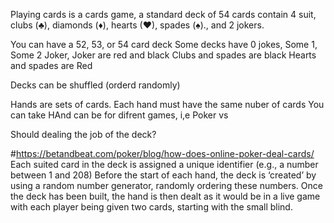 Playing cards is a cards game, a standard deck of 54 cards contain 4 suit, clubs (♣), diamonds (♦), hearts (♥), spades (♠)., and 2 jokers.



You can have a 52, 53, or 54 card deck
Some decks have 0 jokes, Some 1, Some 2 Joker, Joker are red and black 
Clubs and spades are black
Hearts and spades are Red

Decks can be
shuffled (orderd randomly)

Hands are sets  of cards. Each hand  must have the same nuber of cards
You can take 
HAnd can be for difrent  games, i,e Poker vs 

Should dealing the job of the deck?








#https://betandbeat.com/poker/blog/how-does-online-poker-deal-cards/
Each suited card in the deck is assigned a unique identifier (e.g., a number between 1 and 208)
Before the start of each hand, the deck is ‘created’ by using a random number generator, randomly ordering these numbers.
Once the deck has been built, the hand is then dealt as it would be in a live game with each player being given two cards, starting with the small blind.